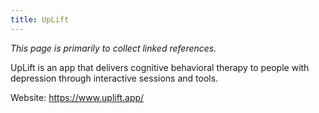 ```yaml
---
title: UpLift
---
```

*This page is primarily to collect linked references.*

UpLift is an app that delivers cognitive behavioral therapy to people with depression through interactive sessions and tools.

Website: https://www.uplift.app/